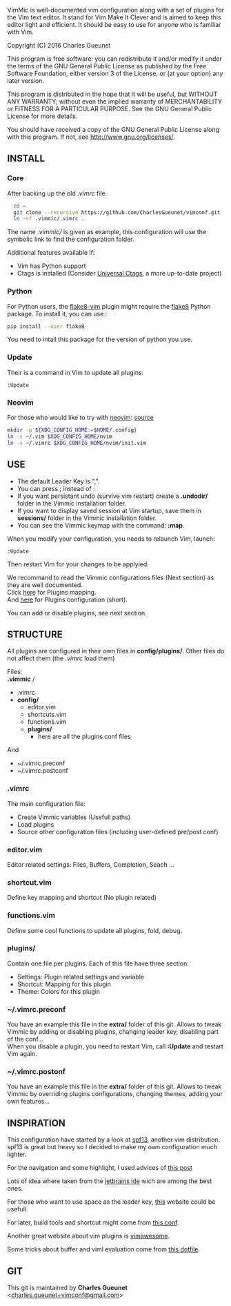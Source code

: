 VimMic is well-documented vim configuration along with a set of plugins for the Vim text editor.
It stand for Vim Make It Clever and is aimed to keep this editor light and efficient.
It should be easy to use for anyone who is familiar with Vim.

Copyright (C) 2016 Charles Gueunet

This program is free software: you can redistribute it and/or modify
it under the terms of the GNU General Public License as published by
the Free Software Foundation, either version 3 of the License, or
(at your option) any later version.

This program is distributed in the hope that it will be useful,
but WITHOUT ANY WARRANTY; without even the implied warranty of
MERCHANTABILITY or FITNESS FOR A PARTICULAR PURPOSE.  See the
GNU General Public License for more details.

You should have received a copy of the GNU General Public License
along with this program.  If not, see <http://www.gnu.org/licenses/>.

__INSTALL__
-----------

### Core

After backing up the old _.vimrc_ file.

```bash
  cd ~
  git clone --recursive https://github.com/CharlesGueunet/vimconf.git .vimmic
  ln -sf .vimmic/.vimrc .
```

The name *.vimmic/*  is given as example, this configuration will use the symbolic link
to find the configuration folder.<br/>

Additional features available if:<br/>
* Vim has Python support
* Ctags is installed (Consider [Universal Ctags](https://github.com/universal-ctags), a more up-to-date project)

### Python

For Python users, the [flake8-vim](https://github.com/andviro/flake8-vim)
plugin might require the [flake8](https://pypi.python.org/pypi/flake8) Python
package. To install it, you can use :

```bash
pip install --user flake8
```

You need to intall this package for the version of python you use.

### Update

Their is a command in Vim to update all plugins:
```vim
:Update
```

### Neovim

For those who would like to try with [neovim](https://neovim.io/): [source](https://neovim.io/doc/user/nvim.html#nvim-from-vim)
```bash
mkdir -p ${XDG_CONFIG_HOME:=$HOME/.config}
ln -s ~/.vim $XDG_CONFIG_HOME/nvim
ln -s ~/.vimrc $XDG_CONFIG_HOME/nvim/init.vim
```

__USE__
-------

* The default Leader Key is ",".
* You can press ; instead of :
* If you want persistant undo (survive vim restart) create a **.undodir/** folder in the Vimmic installation folder.
* If you want to display saved session at Vim startup, save them in **sessions/** folder in the Vimmic installation folder.
* You can see the Vimmic keymap with the command: **:map**.

When you modify your configuration, you needs to relaunch Vim, launch:
```vim
:Update
```
Then restart Vim for your changes to be applyied.<br/>

We recommand to read the Vimmic configurations files (Next section) as they are well documented.<br/>
Click [here](Keymap.md) for Plugins mapping.<br/>
And   [here](Config.md) for Plugins configuration (short).

You can add or disable plugins, see next section.

__STRUCTURE__
--------------

All plugins are configured in their own files in **config/plugins/**.
Other files do not affect them (the *.vimrc* load them)

Files: <br/>
**.vimmic** / <br/>
- .vimrc
- **config/**
    - editor.vim
    - shortcuts.vim
    - functions.vim
    - **plugins/**
        - here are all the plugins conf files

And<br/>
* \~/.vimrc.preconf
* \~/.vimrc.postconf

### .vimrc

The main configuration file:
* Create Vimmic variables (Usefull paths)
* Load plugins
* Source other configuration files (including user-defined pre/post conf)

### editor.vim

Editor related settings: Files, Buffers, Completion, Seach ...

### shortcut.vim

Define key mapping and shortcut (No plugin related)

### functions.vim

Define some cool functions to update all plugins, fold, debug.

### plugins/

Contain one file per plugins. Each of this file have three section:
* Settings: Plugin related settings and variable
* Shortcut: Mapping for this plugin
* Theme: Colors for this plugin

### \~/.vimrc.preconf

You have an example this file in the **extra/** folder of this git.
Allows to tweak Vimmic by adding or disabling plugins, changing leader key, disabling part of the conf...<br/>
When you disable a plugin, you need to restart Vim, call **:Update** and restart Vim again.

### \~/.vimrc.postonf

You have an example this file in the **extra/** folder of this git.
Allows to tweak Vimmic by overriding plugins configurations, changing themes, adding your own features...

__INSPIRATION__
----------------

This configuration have started by a look at
[spf13](https://github.com/spf13/spf13-vim), another vim distribution.
spf13 is great but heavy so I decided to make my own configuration much lighter.

For the navigation and some highlight, I used advices of
[this post](http://nvie.com/posts/how-i-boosted-my-vim/)

Lots of idea where taken from the
[jetbrains ide](https://www.jetbrains.com/) wich are among the best ones.

For those who want to use space as the leader key,
[this](https://sheerun.net/2014/03/21/how-to-boost-your-vim-productivity/)
website could be usefull.

For later, build tools and shortcut might come from [this conf](https://github.com/xmementoit/vim-ide.git).

Another great website about vim plugins is [vimawesome](http://vimawesome.com/).

Some tricks about buffer and viml evaluation come from
[this dotfile](https://github.com/thirtythreeforty/dotfiles/blob/cb464b7ef00534aa06247e67f4e55c701022571f/vim/config/mappings.vim#L20-31).

__GIT__
-------

This git is maintained by **Charles Gueunet** \<charles.gueunet+vimconf@gmail.com\>
